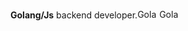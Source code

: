 
<strong>Golang/Js</strong> backend developer.<img src="https://upload.wikimedia.org/wikipedia/commons/thumb/0/05/Go_Logo_Blue.svg/2560px-Go_Logo_Blue.svg.png" alt="Golang Logo" width="35" height="15"><img src="[https://upload.wikimedia.org/wikipedia/commons/thumb/0/05/Go_Logo_Blue.svg/2560px-Go_Logo_Blue.svg.png](https://static-00.iconduck.com/assets.00/javascript-js-icon-2048x2048-nyxvtvk0.png)" alt="Golang Logo" width="35" height="15">
